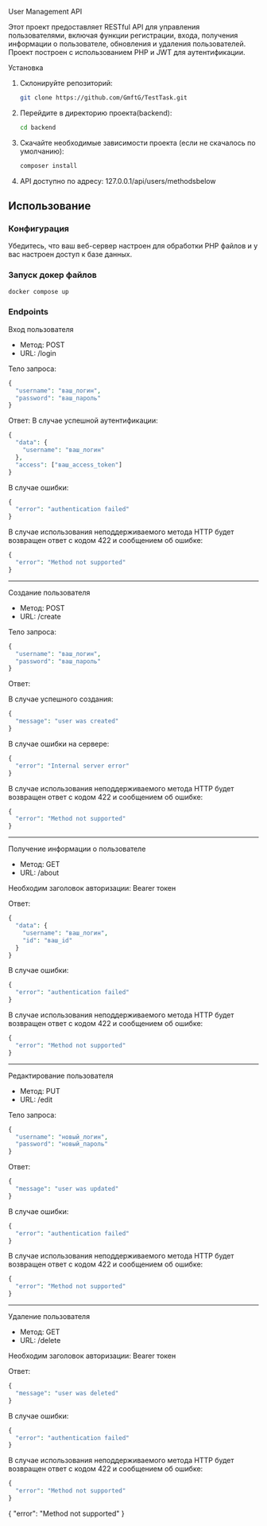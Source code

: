 User Management API

Этот проект предоставляет RESTful API для управления пользователями, включая функции регистрации, входа, получения информации о пользователе, обновления и удаления пользователей. Проект построен с использованием PHP и JWT для аутентификации.

Установка

1. Склонируйте репозиторий:
   ```sh
   git clone https://github.com/GmftG/TestTask.git
   ```

3. Перейдите в директорию проекта(backend):
   ```sh
   cd backend
   ```

5. Скачайте необходимые зависимости проекта (если не скачалось по умолчанию):
   ```sh
   composer install
   ```

7. API доступно по адресу: 127.0.0.1/api/users/methodsbelow

## Использование

### Конфигурация

Убедитесь, что ваш веб-сервер настроен для обработки PHP файлов и у вас настроен доступ к базе данных.

### Запуск докер файлов
```sh
docker compose up
```

### Endpoints

Вход пользователя

- Метод: POST
- URL: /login

Тело запроса:
```php
{
  "username": "ваш_логин",
  "password": "ваш_пароль"
}
```

Ответ:
В случае успешной аутентификации:
```php
{
  "data": {
    "username": "ваш_логин"
  },
  "access": ["ваш_access_token"]
}
```

В случае ошибки:
```php
{
  "error": "authentication failed"
}
```

В случае использования неподдерживаемого метода HTTP будет возвращен ответ с кодом 422 и сообщением об ошибке:
```php
{
  "error": "Method not supported"
}
```

---

Создание пользователя

- Метод: POST
- URL: /create

Тело запроса:
```php
{
  "username": "ваш_логин",
  "password": "ваш_пароль"
}
```

Ответ:

В случае успешного создания:
```php
{
  "message": "user was created"
}
```

В случае ошибки на сервере:
```php
{
  "error": "Internal server error"
}
```

В случае использования неподдерживаемого метода HTTP будет возвращен ответ с кодом 422 и сообщением об ошибке:
```php
{
  "error": "Method not supported"
}
```

---

Получение информации о пользователе

- Метод: GET
- URL: /about

Необходим заголовок авторизации: Bearer токен

Ответ:
```php
{
  "data": {
    "username": "ваш_логин",
    "id": "ваш_id"
  }
}
```

В случае ошибки:
```php
{
  "error": "authentication failed"
}
```

В случае использования неподдерживаемого метода HTTP будет возвращен ответ с кодом 422 и сообщением об ошибке:
```php
{
  "error": "Method not supported"
}
```

---

Редактирование пользователя

- Метод: PUT
- URL: /edit

Тело запроса:
```php
{
  "username": "новый_логин",
  "password": "новый_пароль"
}
```

Ответ:
```php
{
  "message": "user was updated"
}
```

В случае ошибки:
```php
{
  "error": "authentication failed"
}
```

В случае использования неподдерживаемого метода HTTP будет возвращен ответ с кодом 422 и сообщением об ошибке:
```php
{
  "error": "Method not supported"
}
```

---

Удаление пользователя

- Метод: GET
- URL: /delete

Необходим заголовок авторизации: Bearer токен

Ответ:
```php
{
  "message": "user was deleted"
}
```

В случае ошибки:
```php
{
  "error": "authentication failed"
}
```

В случае использования неподдерживаемого метода HTTP будет возвращен ответ с кодом 422 и сообщением об ошибке:
```php
{
  "error": "Method not supported"
}
```

{
  "error": "Method not supported"
}
